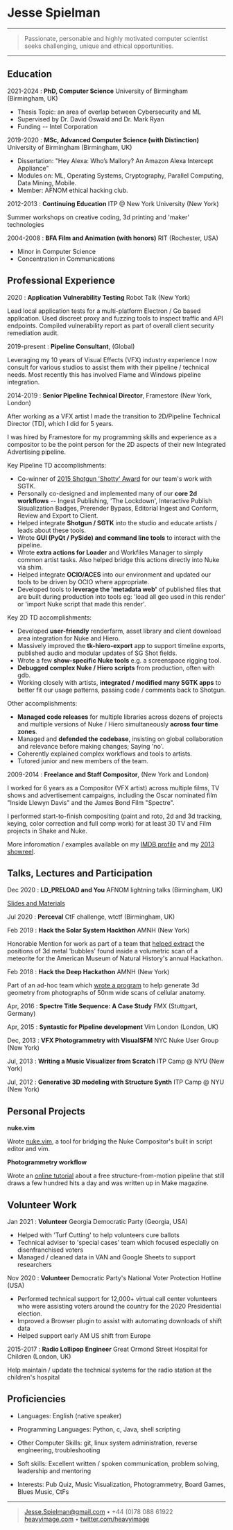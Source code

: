 Jesse Spielman
==============

----

>  Passionate, personable and highly motivated computer scientist seeks challenging, unique and ethical opportunities.

----

Education
---------

2021-2024
:   **PhD, Computer Science** University of Birmingham (Birmingham, UK)

* Thesis Topic: an area of overlap between Cybersecurity and ML
* Supervised by Dr. David Oswald and Dr. Mark Ryan
* Funding -- Intel Corporation

2019-2020
:   **MSc, Advanced Computer Science (with Distinction)** University of Birmingham (Birmingham, UK)

* Dissertation: "Hey Alexa: Who’s Mallory? An Amazon Alexa Intercept Appliance"
* Modules on: ML, Operating Systems, Cryptography, Parallel Computing, Data Mining, Mobile.
* Member: AFNOM ethical hacking club.

2012-2013
:   **Continuing Education** ITP @ New York University (New York)

Summer workshops on creative coding, 3d printing and 'maker' technologies

2004-2008
:   **BFA Film and Animation (with honors)** RIT (Rochester, USA)

* Minor in Computer Science
* Concentration in Communications


Professional Experience
-----------------------

2020
:	**Application Vulnerability Testing** Robot Talk (New York)

Lead local application tests for a multi-platform Electron / Go based application. Used discreet proxy and fuzzing tools to inspect traffic and API endpoints. Compiled vulnerability report as part of overall client security remediation audit.

2019-present
:	**Pipeline Consultant**, (Global)

Leveraging my 10 years of Visual Effects (VFX) industry experience I now consult for various studios to assist them with their pipeline / technical needs.  Most recently this has involved Flame and Windows pipeline integration.

2014-2019
:	**Senior Pipeline Technical Director**, Framestore (New York, London)

After working as a VFX artist I made the transition to 2D/Pipeline Technical Director (TD), which I did for 5 years.

I was hired by Framestore for my programming skills and experience as a compositor to be the point person for the 2D aspects of their new Integrated Advertising pipeline.

Key Pipeline TD accomplishments:

* Co-winner of [2015 Shotgun 'Shotty' Award](https://www.shotgridsoftware.com/blog/2015-pipeline-awards-recipients/) for our team's work with SGTK.
* Personally co-designed and implemented many of our **core 2d workflows** -- Ingest Publishing, 'The Lockdown', Interactive Publish Sisualization Badges, Prerender Bypass, Editorial Ingest and Conform, Review and Export to Client.
* Helped integrate **Shotgun / SGTK** into the studio and educate artists / leads about these tools.
* Wrote **GUI (PyQt / PySide) and command line tools** to interact with the pipeline.
* Wrote **extra actions for Loader** and Workfiles Manager to simply common artist tasks. Also helped bridge this actions directly into Nuke via shim.
* Helped integrate **OCIO/ACES** into our environment and updated our tools to be driven by OCIO where appropriate.
* Developed tools to **leverage the 'metadata web'** of published files that are built during production into tools eg: 'load all geo used in this render' or 'import Nuke script that made this render'.

Key 2D TD accomplishments:

* Developed **user-friendly** renderfarm, asset library and client download area integration for Nuke and Hiero.
* Massively improved the **tk-hiero-export** app to support timeline exports, published audio and modular updates of SG Shot fields.
* Wrote a few **show-specific Nuke tools** e.g. a screenspace rigging tool.
* **Debugged complex Nuke / Hiero scripts** from production, often with gdb.
* Working closely with artists, **integrated / modified many SGTK apps** to better fit our usage patterns, passing code / comments back to Shotgun.

Other accomplishments:

* **Managed code releases** for multiple libraries across dozens of projects and multiple versions of Nuke / Hiero simultaneously **across four time zones**.
* Managed and **defended the codebase**, insisting on global collaboration and relevance before making changes; Saying 'no'.
* Coherently explained complex workflows and tools to artists.
* Tutored junior and new members of the team.

2009-2014
:	**Freelance and Staff Compositor**, (New York and London)

I worked for 6 years as a Compositor (VFX artist) across multiple films, TV shows and advertisement campaigns, including the Oscar nominated film "Inside Llewyn Davis" and the James Bond Film "Spectre".

I performed start-to-finish compositing (paint and roto, 2d and 3d tracking, keying, color correction and full comp work) for at least 30 TV and Film projects in Shake and Nuke.

More inforomation / examples available on my [IMDB profile](https://www.imdb.com/name/nm2993340/) and my [2013 showreel](https://vimeo.com/63213779).

Talks, Lectures and Participation
---------------------------------

Dec 2020
:	**LD_PRELOAD and You** AFNOM lightning talks (Birmingham, UK)

[Slides and Materials](https://github.com/heavyimage/ld_preload_afnom_talk)

Jul 2020
:	**Perceval** CtF challenge, wtctf (Birmingham, UK)

Feb 2019
:	**Hack the Solar System Hackthon** AMNH (New York)

Honorable Mention for work as part of a team that [helped extract](https://github.com/HackTheSolarSystem/3Dand2DBubblesInRock-OvernightOwls) the positions of 3d metal 'bubbles' found inside a volumetric scan of a meteorite for the American Museum of Natural History's annual Hackathon.

Feb 2018
:	**Hack the Deep Hackathon** AMNH (New York)

Part of an ad-hoc team which [wrote a program](https://github.com/HackTheDeep/teamgoop) to help generate 3d geometry from photographs of 50nm wide scans of cellular anatomy.

Apr, 2016
:   **Spectre Title Sequence: A Case Study** FMX (Stuttgart, Germany)

Apr, 2015
:	**Syntastic for Pipeline development** Vim London (London, UK)

Dec, 2013
:	**VFX Photogrammetry with VisualSFM** NYC Nuke User Group (New York)

Jul, 2013
:	**Writing a Music Visualizer from Scratch** ITP Camp @ NYU (New York)

Jul, 2012
:	**Generative 3D modeling with Structure Synth** ITP Camp @ NYU (New York)

Personal Projects
-----------------

**nuke.vim**

Wrote [nuke.vim](https://www.github.com/heavyimage/nuke.vim), a tool for bridging the Nuke Compositor's built in script editor and vim.

**Photogrammetry workflow**

Wrote an [online tutorial](http://wedidstuff.heavyimage.com) about a free structure-from-motion pipeline that still draws a few hundred hits a day and was written up in Make magazine.


Volunteer Work
--------------

Jan 2021
:	**Volunteer** Georgia Democratic Party (Georgia, USA)

* Helped with 'Turf Cutting' to help volunteers cure ballots
* Technical adviser to 'special cases' team which focused especially on disenfranchised voters
* Managed / cleaned data in VAN and Google Sheets to support researchers

Nov 2020
:	**Volunteer** Democratic Party's National Voter Protection Hotline (USA)

* Performed technical support for 12,000+ virtual call center volunteers who were assisting voters around the country for the 2020 Presidential election.
* Improved a Browser plugin to assist with automating downloads of shift data
* Helped support early AM US shift from Europe


2015-2017
:	**Radio Lollipop Engineer** Great Ormond Street Hospital for Children (London, UK)

Help maintain / update the technical systems for the radio station at the children's hospital


Proficiencies
-------------

* Languages: English (native speaker)

* Programming Languages: Python, c, Java, shell scripting

* Other Computer Skills: git, linux system administration, reverse engineering, troubleshooting

* Soft skills: Excellent written / spoken communication, problem solving, leadership and mentoring

* Interests: Pub Quiz, Music Visualization, Photogrammetry, Board Games, Blues Music, CtFs


----
> <Jesse.Spielman@gmail.com> • +44 (0)78 088 61922 \
> [heavyimage.com](http://www.heavyimage.com) • [twitter.com/heavyimage](https://www.twitter.com/heavyimage)


